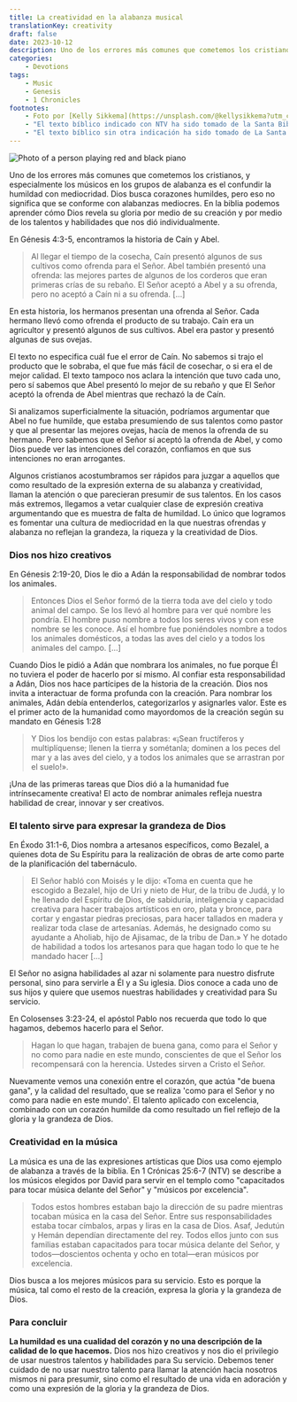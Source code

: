```yaml
---
title: La creatividad en la alabanza musical
translationKey: creativity
draft: false
date: 2023-10-12
description: Uno de los errores más comunes que cometemos los cristianos, y especialmente los músicos, es el confundir la humildad con mediocridad...
categories:
    - Devotions
tags:
    - Music
    - Genesis
    - 1 Chronicles
footnotes: 
    - Foto por [Kelly Sikkema](https://unsplash.com/@kellysikkema?utm_content=creditCopyText&utm_medium=referral&utm_source=unsplash) en [Unsplash](https://unsplash.com/photos/4qnhBQv4qcg?utm_content=creditCopyText&utm_medium=referral&utm_source=unsplash)
    - "El texto bíblico indicado con NTV ha sido tomado de la Santa Biblia, Nueva Traducción Viviente, © Tyndale House Foundation, 2010. Usado con permiso de Tyndale House Publishers, Inc., Carol Stream, IL 60188, Estados Unidos de América. Todos los derechos reservados."
    - "El texto bíblico sin otra indicación ha sido tomado de La Santa Biblia, NUEVA VERSIÓN INTERNACIONAL® NVI® © 1999, 2015, 2022 por Biblica, Inc.®, Inc.® Usado con permiso de Biblica, Inc.® Reservados todos los derechos en todo el mundo. Used by permission. All rights reserved worldwide."
---
```


![Photo of a person playing red and black piano](images/keyboard-player.jpg)

Uno de los errores más comunes que cometemos los cristianos, y especialmente los músicos en los grupos de alabanza es el confundir la humildad con mediocridad. Dios busca corazones humildes, pero eso no significa que se conforme con alabanzas mediocres. En la biblia podemos aprender cómo Dios revela su gloria por medio de su creación y por medio de los talentos y habilidades que nos dió individualmente.

En Génesis 4:3-5, encontramos la historia de Caín y Abel.

> Al llegar el tiempo de la cosecha, Caín presentó algunos de sus cultivos como ofrenda para el Señor. Abel también presentó una ofrenda: las mejores partes de algunos de los corderos que eran primeras crías de su rebaño. El Señor aceptó a Abel y a su ofrenda, pero no aceptó a Caín ni a su ofrenda. [...]

En esta historia, los hermanos presentan una ofrenda al Señor. Cada hermano llevó como ofrenda el producto de su trabajo. Caín era un agricultor y presentó algunos de sus cultivos. Abel era pastor y presentó algunas de sus ovejas.

El texto no especifica cuál fue el error de Caín. No sabemos si trajo el producto que le sobraba, el que fue más fácil de cosechar, o si era el de mejor calidad. El texto tampoco nos aclara la intención que tuvo cada uno, pero sí sabemos que Abel presentó lo mejor de su rebaño y que El Señor aceptó la ofrenda de Abel mientras que rechazó la de Caín.

Si analizamos superficialmente la situación, podríamos argumentar que Abel no fue humilde, que estaba presumiendo de sus talentos como pastor y que al presentar las mejores ovejas, hacía de menos la ofrenda de su hermano. Pero sabemos que el Señor sí aceptó la ofrenda de Abel, y como Dios puede ver las intenciones del corazón, confiamos en que sus intenciones no eran arrogantes.

Algunos cristianos acostumbramos ser rápidos para juzgar a aquellos que como resultado de la expresión externa de su alabanza y creatividad, llaman la atención o que parecieran presumir de sus talentos. En los casos más extremos, llegamos a vetar cualquier clase de expresión creativa argumentando que es muestra de falta de humildad. Lo único que logramos es fomentar una cultura de mediocridad en la que nuestras ofrendas y alabanza no reflejan la grandeza, la riqueza y la creatividad de Dios.

### Dios nos hizo creativos

En Génesis 2:19-20, Dios le dio a Adán la responsabilidad de nombrar todos los animales.

> Entonces Dios el Señor formó de la tierra toda ave del cielo y todo animal del campo. Se los llevó al hombre para ver qué nombre les pondría. El hombre puso nombre a todos los seres vivos y con ese nombre se les conoce. Así el hombre fue poniéndoles nombre a todos los animales domésticos, a todas las aves del cielo y a todos los animales del campo. [...]

Cuando Dios le pidió a Adán que nombrara los animales, no fue porque Él no tuviera el poder de hacerlo por sí mismo. Al confiar esta responsabilidad a Adán, Dios nos hace partícipes de la historia de la creación. Dios nos invita a interactuar de forma profunda con la creación. Para nombrar los animales, Adán debía entenderlos, categorizarlos y asignarles valor. Este es el primer acto de la humanidad como mayordomos de la creación según su mandato en Génesis 1:28

> Y Dios los bendijo con estas palabras: «¡Sean fructíferos y multiplíquense; llenen la tierra y sométanla; dominen a los peces del mar y a las aves del cielo, y a todos los animales que se arrastran por el suelo!».

¡Una de las primeras tareas que Dios dió a la humanidad fue intrínsecamente creativa! El acto de nombrar animales refleja nuestra habilidad de crear, innovar y ser creativos.

### El talento sirve para expresar la grandeza de Dios

En Éxodo 31:1-6, Dios nombra a artesanos específicos, como Bezalel, a quienes dota de Su Espíritu para la realización de obras de arte como parte de la planificación del tabernáculo.

> El Señor habló con Moisés y le dijo: «Toma en cuenta que he escogido a Bezalel, hijo de Uri y nieto de Hur, de la tribu de Judá, y lo he llenado del Espíritu de Dios, de sabiduría, inteligencia y capacidad creativa para hacer trabajos artísticos en oro, plata y bronce, para cortar y engastar piedras preciosas, para hacer tallados en madera y realizar toda clase de artesanías. Además, he designado como su ayudante a Aholiab, hijo de Ajisamac, de la tribu de Dan.» Y he dotado de habilidad a todos los artesanos para que hagan todo lo que te he mandado hacer [...]

El Señor no asigna habilidades al azar ni solamente para nuestro disfrute personal, sino para servirle a Él y a Su iglesia. Dios conoce a cada uno de sus hijos y quiere que usemos nuestras habilidades y creatividad para Su servicio.

En Colosenses 3:23-24, el apóstol Pablo nos recuerda que todo lo que hagamos, debemos hacerlo para el Señor.

> Hagan lo que hagan, trabajen de buena gana, como para el Señor y no como para nadie en este mundo, conscientes de que el Señor los recompensará con la herencia. Ustedes sirven a Cristo el Señor.

Nuevamente vemos una conexión entre el corazón, que actúa "de buena gana", y la calidad del resultado, que se realiza 'como para el Señor y no como para nadie en este mundo'. El talento aplicado con excelencia, combinado con un corazón humilde da como resultado un fiel reflejo de la gloria y la grandeza de Dios.

### Creatividad en la música

La música es una de las expresiones artísticas que Dios usa como ejemplo de alabanza a través de la biblia. En 1 Crónicas 25:6-7 (NTV) se describe a los músicos elegidos por David para servir en el templo como "capacitados para tocar música delante del Señor" y "músicos por excelencia".

> Todos estos hombres estaban bajo la dirección de su padre mientras tocaban música en la casa del Señor. Entre sus responsabilidades estaba tocar címbalos, arpas y liras en la casa de Dios. Asaf, Jedutún y Hemán dependían directamente del rey. Todos ellos junto con sus familias estaban capacitados para tocar música delante del Señor, y todos—doscientos ochenta y ocho en total—eran músicos por excelencia.

Dios busca a los mejores músicos para su servicio. Esto es porque la música, tal como el resto de la creación, expresa la gloria y la grandeza de Dios.

### Para concluir

**La humildad es una cualidad del corazón y no una descripción de la calidad de lo que hacemos.** Dios nos hizo creativos y nos dio el privilegio de usar nuestros talentos y habilidades para Su servicio. Debemos tener cuidado de no usar nuestro talento para llamar la atención hacia nosotros mismos ni para presumir, sino como el resultado de una vida en adoración y como una expresión de la gloria y la grandeza de Dios.
